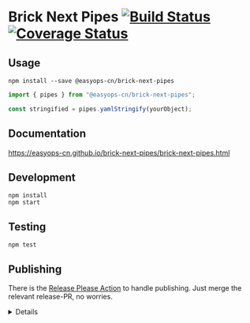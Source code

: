 # Brick Next Pipes [![Build Status](https://travis-ci.com/easyops-cn/brick-next-pipes.svg?branch=master)](https://travis-ci.com/easyops-cn/brick-next-pipes) [![Coverage Status](https://coveralls.io/repos/github/easyops-cn/brick-next-pipes/badge.svg)](https://coveralls.io/github/easyops-cn/brick-next-pipes)

## Usage

```shell
npm install --save @easyops-cn/brick-next-pipes
```

```ts
import { pipes } from "@easyops-cn/brick-next-pipes";

const stringified = pipes.yamlStringify(yourObject);
```

## Documentation

https://easyops-cn.github.io/brick-next-pipes/brick-next-pipes.html

## Development

```shell
npm install
npm start
```

## Testing

```shell
npm test
```

## Publishing

There is the [Release Please Action](https://github.com/google-github-actions/release-please-action) to handle publishing. Just merge the relevant release-PR, no worries.

<details>

Alternatively, publish manually:

```shell
npm run release
git push --follow-tags origin master
npm run build
npm publish
```

</details>
